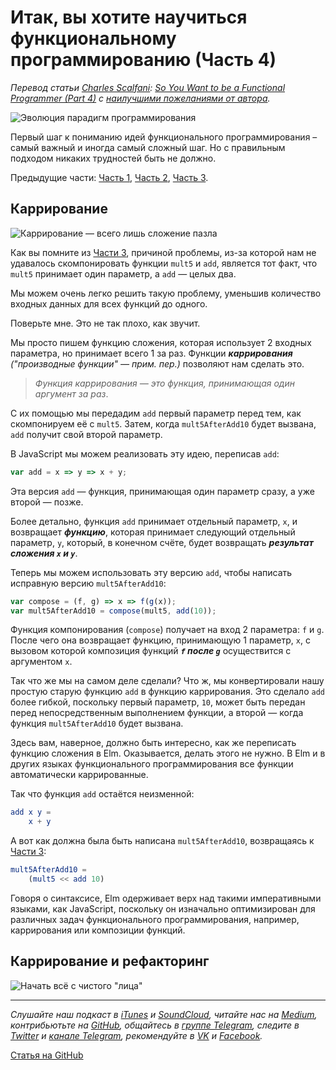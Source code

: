 # Итак, вы хотите научиться функциональному программированию (Часть 4)
*Перевод статьи [Charles Scalfani](https://medium.com/@cscalfani): [So You Want to be a Functional Programmer (Part 4)](https://medium.com/@cscalfani/so-you-want-to-be-a-functional-programmer-part-4-18fbe3ea9e49) с [наилучшими пожеланиями от автора](https://twitter.com/cscalfani/status/933052963781722112).*

![Эволюция парадигм программирования](https://cdn-images-1.medium.com/max/800/1*AM83LP9sGGjIul3c5hIsWg.png)

Первый шаг к пониманию идей функционального программирования – самый важный и иногда самый сложный шаг. Но с правильным подходом никаких трудностей быть не должно.

Предыдущие части: [Часть 1](https://medium.com/devschacht/charles-scalfani-so-you-want-to-be-a-functional-programmer-part-1-6ef98e90d58d), [Часть 2](https://medium.com/devschacht/charles-scalfani-so-you-want-to-be-a-functional-programmer-part-2-ae095d9807b3), [Часть 3](https://medium.com/devschacht/charles-scalfani-so-you-want-to-be-a-functional-programmer-part-3-d1f567656158).

## Каррирование

![Каррирование — всего лишь сложение пазла](https://cdn-images-1.medium.com/max/800/1*zihd0We3yAkjAxleLPL2aA.png)

Как вы помните из [Части 3](https://medium.com/devschacht/charles-scalfani-so-you-want-to-be-a-functional-programmer-part-3-d1f567656158), причиной проблемы, из-за которой нам не удавалось скомпонировать функции `mult5` и `add`, является тот факт, что `mult5` принимает один параметр, а `add` — целых два.

Мы можем очень легко решить такую проблему, уменьшив количество входных данных для всех функций до одного. 

Поверьте мне. Это не так плохо, как звучит.

Мы просто пишем функцию сложения, которая использует 2 входных параметра, но принимает всего 1 за раз. Функции ***каррирования*** *("производные функции"  — прим. пер.)* позволяют нам сделать это.

> *Функция каррирования — это функция, принимающая один аргумент за раз*.

С их помощью мы передадим `add` первый параметр перед тем, как скомпонируем её с `mult5`. Затем, когда `mult5AfterAdd10` будет вызвана, `add` получит свой второй параметр.

В JavaScript мы можем реализовать эту идею, переписав `add`:

```js
var add = x => y => x + y;
```

Эта версия `add` — функция, принимающая один параметр сразу, а уже второй — позже.

Более детально, функция `add` принимает отдельный параметр, `x`, и возвращает ***функцию***, которая принимает следующий отдельный параметр, `y`, который, в конечном счёте, будет возвращать ***результат сложения `x` и `y`***.

Теперь мы можем использовать эту версию `add`, чтобы написать исправную версию `mult5AfterAdd10`:

```js
var compose = (f, g) => x => f(g(x));
var mult5AfterAdd10 = compose(mult5, add(10));
```

Функция компонирования (`compose`) получает на вход 2 параметра: `f` и `g`. После чего она возвращает функцию, принимающую 1 параметр, `x`, с вызовом которой композиция функций ***`f` после `g`*** осуществится с аргументом `x`.

Так что же мы на самом деле сделали? Что ж, мы конвертировали нашу простую старую функцию `add` в функцию каррирования. Это сделало `add` более гибкой, поскольку первый параметр, `10`, может быть передан перед непосредственным выполнением функции, а второй — когда функция `mult5AfterAdd10` будет вызвана.

Здесь вам, наверное, должно быть интересно, как же переписать функцию сложения в Elm. Оказывается, делать этого не нужно. В Elm и в других языках функционального программирования все функции автоматически каррированные.

Так что функция `add` остаётся неизменной:

```elm
add x y =
    x + y
```

А вот как должна была быть написана `mult5AfterAdd10`, возвращаясь к [Части 3](https://medium.com/devschacht/charles-scalfani-so-you-want-to-be-a-functional-programmer-part-3-d1f567656158):

```elm
mult5AfterAdd10 =
    (mult5 << add 10)
```

Говоря о синтаксисе, Elm одерживает верх над такими императивными языками, как JavaScript, поскольку он изначально оптимизирован для различных задач функционального программирования, например, каррирования или композиции функций.

## Каррирование и рефакторинг

![Начать всё с чистого "лица"](https://cdn-images-1.medium.com/max/800/1*kbFszF2qDVeeN591mpq8Ug.png)

---

*Слушайте наш подкаст в [iTunes](https://itunes.apple.com/ru/podcast/%D0%B4%D0%B5%D0%B2%D1%88%D0%B0%D1%85%D1%82%D0%B0/id1226773343) и [SoundCloud](https://soundcloud.com/devschacht), читайте нас на [Medium](https://medium.com/devschacht), контрибьютьте на [GitHub](https://github.com/devSchacht), общайтесь в [группе Telegram](https://t.me/devSchacht), следите в [Twitter](https://twitter.com/DevSchacht) и [канале Telegram](https://t.me/devSchachtChannel), рекомендуйте в [VK](https://vk.com/devschacht) и [Facebook](https://www.facebook.com/devSchacht).*

[Статья на GitHub](https://github.com/communar/translations/tree/master/articles/charles-scalfani-so-you-want-to-be-a-functional-programmer-part-4)